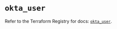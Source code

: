 # `okta_user`

Refer to the Terraform Registry for docs: [`okta_user`](https://registry.terraform.io/providers/okta/okta/4.13.1/docs/resources/user).
